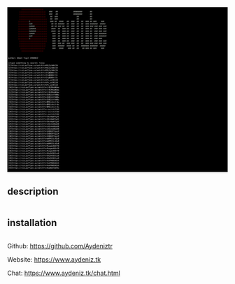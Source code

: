 <img src="https://github.com/Aydeniztr/py-youtube-cli/blob/main/A62998B6-3B66-4991-AD58-27671EEAC48F.png?raw=true">

## description
```

```

## installation

```

```

  Github: https://github.com/Aydeniztr
  
  Website: https://www.aydeniz.tk 
  
  Chat: https://www.aydeniz.tk/chat.html 
